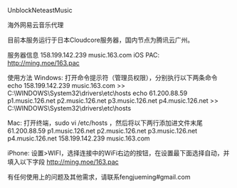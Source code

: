 UnblockNeteastMusic

海外网易云音乐代理

目前本服务运行于日本Cloudcore服务器，国内节点为腾讯云广州。

服务器信息
158.199.142.239 music.163.com
iOS PAC:
http://ming.moe/163.pac

使用方法
Windows:
打开命令提示符（管理员权限），分别执行以下两条命令
echo 158.199.142.239 music.163.com >> C:\WINDOWS\System32\drivers\etc\hosts
echo 61.200.88.59 p1.music.126.net p2.music.126.net p3.music.126.net p4.music.126.net >> C:\WINDOWS\System32\drivers\etc\hosts

Mac:
打开终端，sudo vi /etc/hosts ，然后将以下两行添加进文件末尾
61.200.88.59 p1.music.126.net p2.music.126.net p3.music.126.net p4.music.126.net
158.199.142.239 music.163.com

iPhone:
设置>WIFI，选择连接中的WiFi右边的按钮，在设置最下面选择自动，并填入以下字段
http://ming.moe/163.pac

有任何使用上的问题及其他需求，请联系fengjueming#gmail.com
